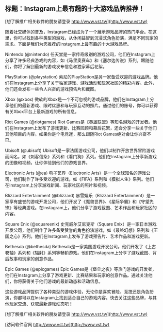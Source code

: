 ## **标题：Instagram上最有趣的十大游戏品牌推荐！**

[想了解推广相关软件的朋友请登录 http://www.vst.tw](http://www.vst.tw)

随着社交媒体的普及，Instagram已经成为了一个展示游戏品牌的热门平台。在这里，你可以找到各种类型的游戏，从休闲益智到沉浸式角色扮演，满足不同玩家的需求。下面是我们为您推荐的Instagram上最有趣的十大游戏品牌。

Nintendo (@nintendo)
任天堂是一家传奇级别的游戏公司，他们在Instagram上分享了许多经典游戏的内容，如《马里奥赛车》和《塞尔达传说》系列。跟随他们，你将了解到最新的游戏发布信息和独家幕后花絮。

PlayStation (@playstation)
索尼的PlayStation是另一家备受欢迎的游戏品牌。他们在Instagram上分享了关于独家游戏、游戏活动和玩家社区的精彩内容。此外，他们还会发布一些令人兴奋的游戏预告片和截图。

Xbox (@xbox)
微软的Xbox是一个不可忽视的游戏品牌，他们在Instagram上分享他们的最新游戏、限时优惠和与玩家互动的照片。通过他们的账号，你可以获得有关Xbox平台上最新游戏的所有信息。

Riot Games (@riotgames)
Riot Games是《英雄联盟》等知名游戏的开发者。他们在Instagram上发布了游戏更新、比赛回顾和幕后花絮，还会分享一些关于他们其他项目的内容。如果你是个电竞迷，那么跟随Riot Games绝对会让你兴奋不已。

Ubisoft (@ubisoft)
Ubisoft是一家法国游戏公司，他们以制作开放世界冒险游戏而闻名，如《刺客信条》系列和《看门狗》系列。他们在Instagram上分享新游戏的图像和视频，让你体验到他们的游戏世界。

Electronic Arts (@ea)
电子艺界（Electronic Arts）是一个全球知名的游戏公司，他们制作了许多受欢迎的游戏，如《FIFA》系列和《模拟人生》系列。他们在Instagram上分享游戏新闻、玩家社区的照片和视频。

Blizzard Entertainment (@blizzard)
暴雪娱乐（Blizzard Entertainment）是一家享有盛誉的游戏开发公司，他们开发了《魔兽世界》、《星际争霸》和《守望先锋》等经典游戏。在Instagram上，他们分享了游戏截图、艺术作品和玩家社区的内容。

Square Enix (@squareenix)
史克威尔艾尼克斯（Square Enix）是一家日本游戏开发公司，他们制作了许多备受赞誉的角色扮演游戏，如《最终幻想》系列和《王国之心》系列。他们在Instagram上发布了游戏预告片、艺术作品和游戏更新。

Bethesda (@bethesda)
Bethesda是一家美国游戏开发公司，他们开发了《上古卷轴》系列和《辐射》系列等畅销游戏。他们在Instagram上分享了游戏截图、背后故事和玩家的创意作品。

Epic Games (@epicgames)
Epic Games是《堡垒之夜》等热门游戏的开发者，他们在Instagram上分享了游戏更新、比赛结果和玩家的创意作品。通过关注他们，你将获得关于他们游戏的最新动态和活动信息。

这些游戏品牌提供了各种类型的游戏体验，无论你是喜欢冒险、竞技还是角色扮演，你都可以在Instagram上找到适合自己的游戏内容。快去关注这些品牌，与其他玩家交流、获取最新游戏动态吧！

[想了解推广相关软件的朋友请登录 http://www.vst.tw](http://www.vst.tw)


[访问软件官网 http://www.vst.tw](http://www.vst.tw)
